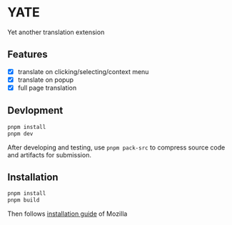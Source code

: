 # YATE
Yet another translation extension

## Features
- [x] translate on clicking/selecting/context menu
- [x] translate on popup
- [x] full page translation

## Devlopment

```sh
pnpm install
pnpm dev
```

After developing and testing, use `pnpm pack-src` to compress source code and artifacts for submission.

## Installation

```sh
pnpm install
pnpm build
```
Then follows [installation guide](https://extensionworkshop.com/documentation/develop/temporary-installation-in-firefox/) of Mozilla
